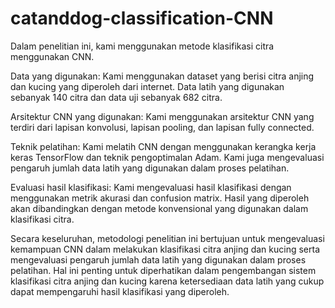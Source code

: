 # catanddog-classification-CNN

Dalam penelitian ini, kami menggunakan metode klasifikasi citra menggunakan CNN.

Data yang digunakan: Kami menggunakan dataset yang berisi citra anjing dan kucing yang diperoleh dari internet. Data latih yang digunakan sebanyak 140 citra dan data uji sebanyak 682 citra.

Arsitektur CNN yang digunakan: Kami menggunakan arsitektur CNN yang terdiri dari lapisan konvolusi, lapisan pooling, dan lapisan fully connected.

Teknik pelatihan: Kami melatih CNN dengan menggunakan kerangka kerja keras TensorFlow dan teknik pengoptimalan Adam. Kami juga mengevaluasi pengaruh jumlah data latih yang digunakan dalam proses pelatihan.

Evaluasi hasil klasifikasi: Kami mengevaluasi hasil klasifikasi dengan menggunakan metrik akurasi dan confusion matrix. Hasil yang diperoleh akan dibandingkan dengan metode konvensional yang digunakan dalam klasifikasi citra.

Secara keseluruhan, metodologi penelitian ini bertujuan untuk mengevaluasi kemampuan CNN dalam melakukan klasifikasi citra anjing dan kucing serta mengevaluasi pengaruh jumlah data latih yang digunakan dalam proses pelatihan. Hal ini penting untuk diperhatikan dalam pengembangan sistem klasifikasi citra anjing dan kucing karena ketersediaan data latih yang cukup dapat mempengaruhi hasil klasifikasi yang diperoleh.
